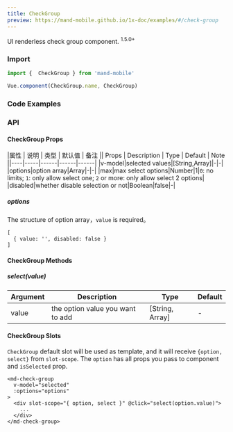 ```yaml
---
title: CheckGroup
preview: https://mand-mobile.github.io/1x-doc/examples/#/check-group
---
```


UI renderless check group component. <sup class="version-after">1.5.0+</sup>

### Import

```javascript
import {  CheckGroup } from 'mand-mobile'

Vue.component(CheckGroup.name, CheckGroup)
```

### Code Examples
<!-- DEMO -->

### API

#### CheckGroup Props
|属性 | 说明 | 类型 | 默认值 | 备注 || Props | Description | Type | Default | Note ||----|-----|------|------|------|
|v-model|selected values|[String,Array]|-|-|
|options|option array|Array|-|-|
|max|max select options|Number|1|`0`: no limits; `1`: only allow select one; `2` or more: only allow select 2 options|
|disabled|whether disable selection or not|Boolean|false|-|

##### options
The structure of option array，`value` is required。
```
[
  { value: '', disabled: false }
]
```

#### CheckGroup Methods

##### select(value)

|Argument | Description | Type | Default |
|----|-----|------|------|
|value|the option value you want to add|[String, Array]|-|

#### CheckGroup Slots
`CheckGroup` default slot will be used as template, and it will receive `{option, select}` from `slot-scope`. The `option` has all props you pass to component and `isSelected` prop.

```
<md-check-group
  v-model="selected"
  :options="options"
>
  <div slot-scope="{ option, select }" @click="select(option.value)">
    ...
  </div>
</md-check-group>
```
